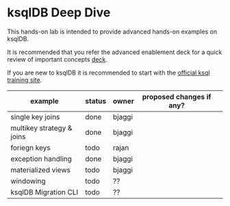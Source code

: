 # ksqlDB Deep Dive


This hands-on lab is intended to provide advanced hands-on examples on ksqlDB. 

It is recommended that you refer the advanced enablement deck for a quick review of important concepts [deck](https://docs.google.com/presentation/d/16Dnp4uxdzIo-9C8paP0uhJjOWvNIWb-DEbq6kw1GcRM/edit#slide=id.g125be447d3c_0_0).


If you are new to ksqlDB it is recommended to start with the [official ksql training site](https://developer.confluent.io/learn-kafka/ksqldb/intro/).




| example   |  status  | owner  | proposed changes if any?  |   |
|---|---|---|---|---|
| single key joins  | done  | bjaggi  |   |   |
| multikey strategy & joins  | done  | bjaggi  |   |   |
| foriegn keys  |  todo | rajan  |   |   |
| exception handling  |  done | bjaggi  |   |   |
| materialized views  |  todo | bjaggi  |   |   |
| windowing  |  todo | ??  |   |   |
| ksqlDB Migration CLI  |  todo | ??  |   |   |


